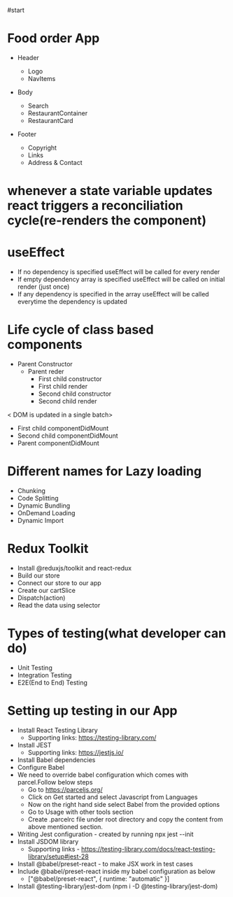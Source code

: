 #start

# Food order App

- Header

  - Logo
  - NavItems

- Body

  - Search
  - RestaurantContainer
  - RestaurantCard

- Footer

  - Copyright
  - Links
  - Address & Contact

# whenever a state variable updates react triggers a reconciliation cycle(re-renders the component)

# useEffect

- If no dependency is specified useEffect will be called for every render
- If empty dependency array is specified useEffect will be called on initial render (just once)
- If any dependency is specified in the array useEffect will be called everytime the dependency is updated

# Life cycle of class based components

- Parent Constructor
  - Parent reder
    - First child constructor
    - First child render
    - Second child constructor
    - Second child render

< DOM is updated in a single batch>

- First child componentDidMount
- Second child componentDidMount
- Parent componentDidMount

# Different names for Lazy loading

- Chunking
- Code Splitting
- Dynamic Bundling
- OnDemand Loading
- Dynamic Import

# Redux Toolkit

- Install @reduxjs/toolkit and react-redux
- Build our store
- Connect our store to our app
- Create our cartSlice
- Dispatch(action)
- Read the data using selector

# Types of testing(what developer can do)

- Unit Testing
- Integration Testing
- E2E(End to End) Testing

# Setting up testing in our App

- Install React Testing Library
  - Supporting links: https://testing-library.com/
- Install JEST
  - Supporting links: https://jestjs.io/
- Install Babel dependencies
- Configure Babel
- We need to override babel configuration which comes with parcel.Follow below steps
  - Go to https://parceljs.org/
  - Click on Get started and select Javascript from Languages
  - Now on the right hand side select Babel from the provided options
  - Go to Usage with other tools section
  - Create .parcelrc file under root directory and copy the content from above mentioned section.
- Writing Jest configuration - created by running npx jest --init
- Install JSDOM library
  - Supporting links - https://testing-library.com/docs/react-testing-library/setup#jest-28
- Install @babel/preset-react - to make JSX work in test cases
- Include @babel/preset-react inside my babel configuration as below
  - ["@babel/preset-react", { runtime: "automatic" }]
- Install @testing-library/jest-dom (npm i -D @testing-library/jest-dom)
